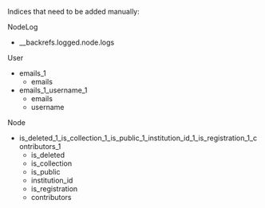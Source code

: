 Indices that need to be added manually:

NodeLog
- __backrefs.logged.node.logs

User
- emails_1
  - emails
- emails_1_username_1
  - emails
  - username

Node
- is_deleted_1_is_collection_1_is_public_1_institution_id_1_is_registration_1_contributors_1
  - is_deleted
  - is_collection
  - is_public
  - institution_id
  - is_registration
  - contributors
